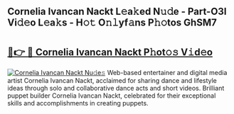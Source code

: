 ## Cornelia Ivancan Nackt L𝚎a𝚔ed N𝚞𝚍e - Part-O3l Vi𝚍𝚎o L𝚎a𝚔s - H𝚘𝚝 O𝚗𝚕yf𝚊ns P𝚑𝚘tos GhSM7

# <h2><a href="http://kfa8hn.oniu.top/?m=Cornelia+Ivancan+Nackt">🔗👉 🔴 Cornelia Ivancan Nackt P𝚑ot𝚘𝚜 V𝚒d𝚎o</a></h2>

[![Cornelia Ivancan Nackt Nu𝚍e𝚜](https://i.imgur.com/0qMVB7G.gif)](http://kfa8hn.oniu.top/?m=Cornelia+Ivancan+Nackt)
Web-based entertainer and digital media artist Cornelia Ivancan Nackt, acclaimed for sharing dance and lifestyle ideas through solo and collaborative dance acts and short videos. Brilliant puppet builder Cornelia Ivancan Nackt, celebrated for their exceptional skills and accomplishments in creating puppets.  
